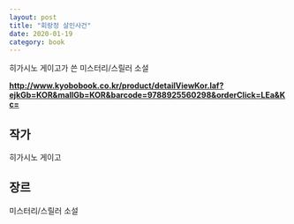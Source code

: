 ```yaml
---
layout: post
title: "회랑정 살인사건"
date: 2020-01-19
category: book
---
```


히가시노 게이고가 쓴 미스터리/스릴러 소설

**<http://www.kyobobook.co.kr/product/detailViewKor.laf?ejkGb=KOR&mallGb=KOR&barcode=9788925560298&orderClick=LEa&Kc=>**

## 작가
히가시노 게이고

## 장르
미스터리/스릴러 소설